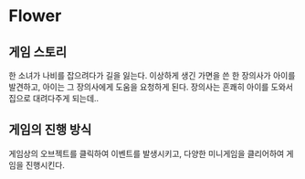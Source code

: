 # Flower

## 게임 스토리
한 소녀가 나비를 잡으려다가 길을 잃는다. 이상하게 생긴 가면을 쓴 한 장의사가 아이를 발견하고, 아이는 그 장의사에게 도움을 요청하게 된다.
장의사는 흔쾌히 아이를 도와서 집으로 대려다주게 되는데..

## 게임의 진행 방식
게임상의 오브젝트를 클릭하여 이벤트를 발생시키고, 다양한 미니게임을 클리어하여 게임을 진행시킨다.
